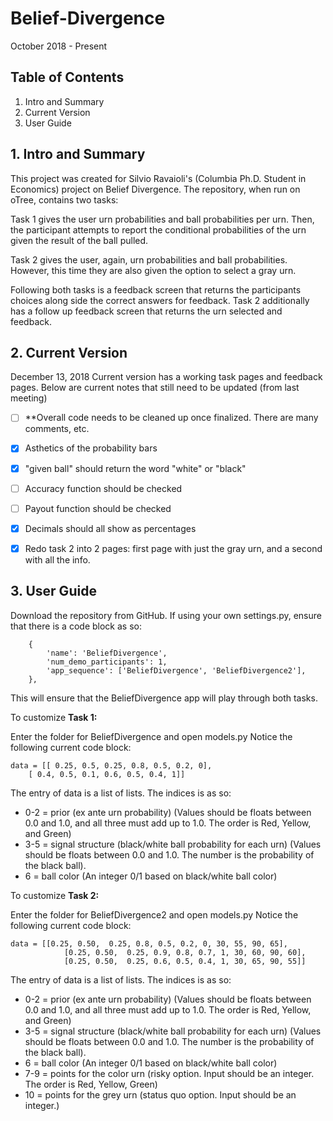 # Belief-Divergence 
October 2018 - Present

## Table of Contents 
1. Intro and Summary
2. Current Version
3. User Guide




## 1. Intro and Summary
This project was created for Silvio Ravaioli's (Columbia Ph.D. Student in Economics) project on Belief Divergence. The repository, when run on oTree, contains two tasks:

Task 1 gives the user urn probabilities and ball probabilities per urn. Then, the participant attempts to report the conditional probabilities of the urn given the result of the ball pulled.

Task 2 gives the user, again, urn probabilities and ball probabilities. However, this time they are also given the option to select a gray urn.

Following both tasks is a feedback screen that returns the participants choices along side the correct answers for feedback. Task 2 additionally has a follow up feedback screen that returns the urn selected and feedback.



## 2. Current Version
December 13, 2018
Current version has a working task pages and feedback pages. Below are current notes that still need to be updated (from last meeting)
- [ ] **Overall code needs to be cleaned up once finalized. There are many comments, etc.
- [x] Asthetics of the probability bars
- [x] "given ball" should return the word "white" or "black"
- [ ] Accuracy function should be checked
- [ ] Payout function should be checked
- [x] Decimals should all show as percentages
- [x] Redo task 2 into 2 pages: first page with just the gray urn, and a second with all the info.



## 3. User Guide
Download the repository from GitHub. 
If using your own settings.py, ensure that there is a code block as so:

```
    {
        'name': 'BeliefDivergence',
        'num_demo_participants': 1,
        'app_sequence': ['BeliefDivergence', 'BeliefDivergence2'], 
    },
```

This will ensure that the BeliefDivergence app will play through both tasks.


To customize **Task 1:**

Enter the folder for BeliefDivergence and open models.py
Notice the following current code block:
```
data = [[ 0.25, 0.5, 0.25, 0.8, 0.5, 0.2, 0],
    [ 0.4, 0.5, 0.1, 0.6, 0.5, 0.4, 1]]
```
The entry of data is a list of lists. The indices is as so:
- 0-2 = prior (ex ante urn probability) (Values should be floats between 0.0 and 1.0, and all three must add up to 1.0. The order is Red, Yellow, and Green)
- 3-5 = signal structure (black/white ball probability for each urn) (Values should be floats between 0.0 and 1.0. The number is the probability of the black ball).
- 6 = ball color (An integer 0/1 based on black/white ball color)
    




To customize **Task 2:**

Enter the folder for BeliefDivergence2 and open models.py
Notice the following current code block:
```
data = [[0.25, 0.50,  0.25, 0.8, 0.5, 0.2, 0, 30, 55, 90, 65],
			[0.25, 0.50,  0.25, 0.9, 0.8, 0.7, 1, 30, 60, 90, 60],
			[0.25, 0.50,  0.25, 0.6, 0.5, 0.4, 1, 30, 65, 90, 55]]
```
The entry of data is a list of lists. The indices is as so:
- 0-2 = prior (ex ante urn probability) (Values should be floats between 0.0 and 1.0, and all three must add up to 1.0. The order is Red, Yellow, and Green)
- 3-5 = signal structure (black/white ball probability for each urn) (Values should be floats between 0.0 and 1.0. The number is the probability of the black ball).
- 6 = ball color (An integer 0/1 based on black/white ball color)
- 7-9 = points for the color urn (risky option. Input should be an integer. The order is Red, Yellow, Green)
- 10 = points for the grey urn (status quo option. Input should be an integer.)

